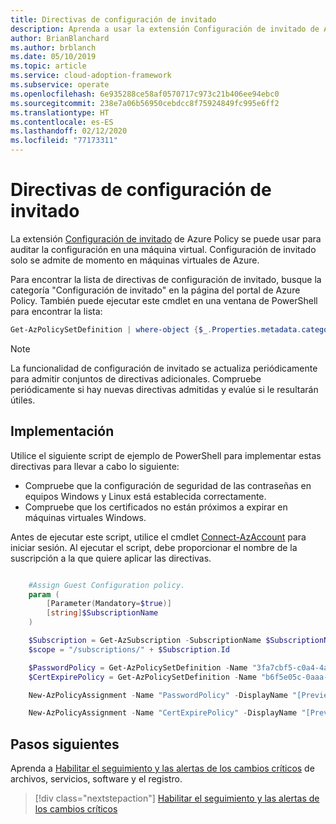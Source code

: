 ```yaml
---
title: Directivas de configuración de invitado
description: Aprenda a usar la extensión Configuración de invitado de Azure Policy para auditar la configuración en una máquina virtual de Azure.
author: BrianBlanchard
ms.author: brblanch
ms.date: 05/10/2019
ms.topic: article
ms.service: cloud-adoption-framework
ms.subservice: operate
ms.openlocfilehash: 6e935288ce58af0570717c973c21b406ee94ebc0
ms.sourcegitcommit: 238e7a06b56950cebdcc8f75924849fc995e6ff2
ms.translationtype: HT
ms.contentlocale: es-ES
ms.lasthandoff: 02/12/2020
ms.locfileid: "77173311"
---
```

# <a name="guest-configuration-policy"></a>Directivas de configuración de invitado

La extensión [Configuración de invitado](https://docs.microsoft.com/azure/governance/policy/concepts/guest-configuration) de Azure Policy se puede usar para auditar la configuración en una máquina virtual. Configuración de invitado solo se admite de momento en máquinas virtuales de Azure.

Para encontrar la lista de directivas de configuración de invitado, busque la categoría "Configuración de invitado" en la página del portal de Azure Policy. También puede ejecutar este cmdlet en una ventana de PowerShell para encontrar la lista:

```powershell
Get-AzPolicySetDefinition | where-object {$_.Properties.metadata.category -eq "Guest Configuration"}
```

> [!NOTE]
> La funcionalidad de configuración de invitado se actualiza periódicamente para admitir conjuntos de directivas adicionales. Compruebe periódicamente si hay nuevas directivas admitidas y evalúe si le resultarán útiles.

<!-- TODO: Update these links when available. 

By default, we recommend that you enable the following policies:

- [Preview]: Audit to verify that password-security settings are correct on Linux and Windows machines.
- Audit to verify that certificates are not nearing expiration on Windows VMs.

-->

## <a name="deployment"></a>Implementación

Utilice el siguiente script de ejemplo de PowerShell para implementar estas directivas para llevar a cabo lo siguiente:

- Compruebe que la configuración de seguridad de las contraseñas en equipos Windows y Linux está establecida correctamente.
- Compruebe que los certificados no están próximos a expirar en máquinas virtuales Windows.

 Antes de ejecutar este script, utilice el cmdlet [Connect-AzAccount](https://docs.microsoft.com/powershell/module/az.accounts/connect-azaccount?view=azps-2.1.0) para iniciar sesión. Al ejecutar el script, debe proporcionar el nombre de la suscripción a la que quiere aplicar las directivas.

```powershell

    #Assign Guest Configuration policy.
    param (
        [Parameter(Mandatory=$true)]
        [string]$SubscriptionName
    )

    $Subscription = Get-AzSubscription -SubscriptionName $SubscriptionName
    $scope = "/subscriptions/" + $Subscription.Id

    $PasswordPolicy = Get-AzPolicySetDefinition -Name "3fa7cbf5-c0a4-4a59-85a5-cca4d996d5a6"
    $CertExpirePolicy = Get-AzPolicySetDefinition -Name "b6f5e05c-0aaa-4337-8dd4-357c399d12ae"

    New-AzPolicyAssignment -Name "PasswordPolicy" -DisplayName "[Preview]: Audit that password security settings are set correctly inside Linux and Windows machines" -Scope $scope -PolicySetDefinition $PasswordPolicy -AssignIdentity -Location eastus

    New-AzPolicyAssignment -Name "CertExpirePolicy" -DisplayName "[Preview]: Audit that certificates are not expiring on Windows VMs" -Scope $scope -PolicySetDefinition $CertExpirePolicy -AssignIdentity -Location eastus

```

## <a name="next-steps"></a>Pasos siguientes

Aprenda a [Habilitar el seguimiento y las alertas de los cambios críticos](./enable-tracking-alerting.md) de archivos, servicios, software y el registro.

> [!div class="nextstepaction"]
> [Habilitar el seguimiento y las alertas de los cambios críticos](./enable-tracking-alerting.md)
